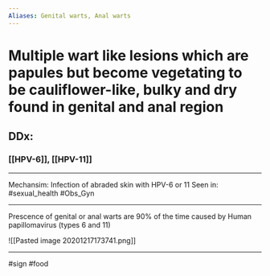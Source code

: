 ```yaml
---
Aliases: Genital warts, Anal warts
---
```


# Multiple wart like lesions which are papules but become **vegetating to be cauliflower-like, bulky and dry** found in genital and anal region 
## DDx:
### [[HPV-6]], [[HPV-11]]

---
Mechansim: Infection of abraded skin with HPV-6 or 11
Seen in: #sexual_health #Obs_Gyn 

---
Prescence of genital or anal warts are 90% of the time caused by Human papillomavirus (types 6 and 11)

![[Pasted image 20201217173741.png]]

---
#sign #food 